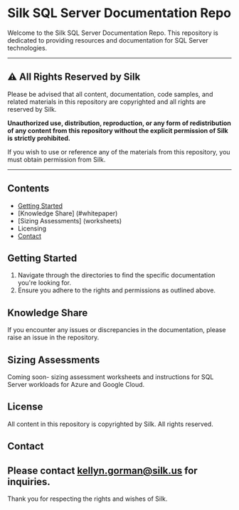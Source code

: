 # Silk SQL Server Documentation Repo

Welcome to the Silk SQL Server Documentation Repo. This repository is dedicated to providing resources and documentation for SQL Server technologies.

---

## ⚠️ **All Rights Reserved by Silk**

Please be advised that all content, documentation, code samples, and related materials in this repository are copyrighted and all rights are reserved by Silk. 

**Unauthorized use, distribution, reproduction, or any form of redistribution of any content from this repository without the explicit permission of Silk is strictly prohibited.**

If you wish to use or reference any of the materials from this repository, you must obtain permission from Silk. 

---

## Contents

- [Getting Started](#getting-started)
- [Knowledge Share] (#whitepaper)
- [Sizing Assessments] (worksheets)
- Licensing
- [Contact](#contact)

## Getting Started

1. Navigate through the directories to find the specific documentation you're looking for.
2. Ensure you adhere to the rights and permissions as outlined above.

## Knowledge Share

If you encounter any issues or discrepancies in the documentation, please raise an issue in the repository. 

## Sizing Assessments

Coming soon-  sizing assessment worksheets and instructions for SQL Server workloads for Azure and Google Cloud.

## License

All content in this repository is copyrighted by Silk. All rights reserved.

## Contact

Please contact [kellyn.gorman@silk.us](mailto:kellyn.gorman@silk.us) for inquiries.
---

Thank you for respecting the rights and wishes of Silk.
